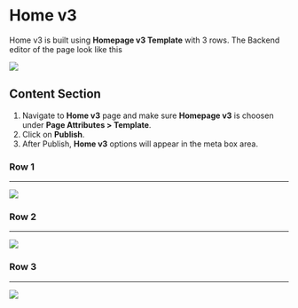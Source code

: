 # Home v3

Home v3 is built using **Homepage v3 Template** with 3 rows. The Backend editor of the page look like this

![](http://transvelo.github.io/docs/pizzaro/images/home-v3-setting.png)

## Content Section

1. Navigate to **Home v3** page and make sure **Homepage v3** is choosen under **Page Attributes > Template**.
2. Click on **Publish**.
3. After Publish, **Home v3** options will appear in the meta box area.

### Row 1
---

![](http://transvelo.github.io/docs/pizzaro/images/home-v3-setting-row-1.png)

### Row 2
---

![](http://transvelo.github.io/docs/pizzaro/images/home-v3-setting-row-2.png)


### Row 3
---

![](http://transvelo.github.io/docs/pizzaro/images/home-v3-setting-row-3.png)
